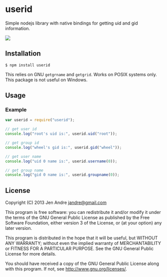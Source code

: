 # userid

Simple nodejs library with native bindings for getting uid and gid information.

[![](https://github.com/cinderblock/node-userid/workflows/Main/badge.svg)](https://github.com/cinderblock/node-userid/actions)

## Installation

```
$ npm install userid
```

This relies on GNU `getgrname` and `getgrid`.
Works on POSIX systems only.
This package is not useful on Windows.

## Usage

### Example

```js
var userid = require("userid");

// get user id
console.log("root's uid is:", userid.uid("root"));

// get group id
console.log("wheel's gid is:", userid.gid("wheel"));

// get user name
console.log("uid 0 name is:", userid.username(0));

// get group name
console.log("gid 0 name is:", userid.groupname(0));
```

## License

Copyright (C) 2013 Jen Andre <jandre@gmail.com>

This program is free software: you can redistribute it and/or modify
it under the terms of the GNU General Public License as published by
the Free Software Foundation, either version 3 of the License, or
(at your option) any later version.

This program is distributed in the hope that it will be useful,
but WITHOUT ANY WARRANTY; without even the implied warranty of
MERCHANTABILITY or FITNESS FOR A PARTICULAR PURPOSE. See the
GNU General Public License for more details.

You should have received a copy of the GNU General Public License
along with this program. If not, see <http://www.gnu.org/licenses/>.
